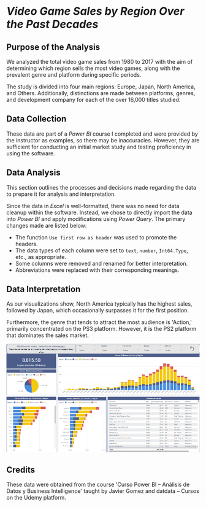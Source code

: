 # *Video Game Sales by Region Over the Past Decades*


## Purpose of the Analysis

We analyzed the total video game sales from 1980 to 2017 with the aim of determining which region sells the most video games, along with the prevalent genre and platform during specific periods. 

The study is divided into four main regions: Europe, Japan, North America, and Others. Additionally, distinctions are made between platforms, genres, and development company for each of the over 16,000 titles studied.

## Data Collection

These data are part of a *Power BI* course I completed and were provided by the instructor as examples, so there may be inaccuracies. However, they are sufficient for conducting an initial market study and testing proficiency in using the software.

## Data Analysis 

This section outlines the processes and decisions made regarding the data to prepare it for analysis and interpretation.

Since the data in *Excel* is well-formatted, there was no need for data cleanup within the software. Instead, we chose to directly import the data into *Power BI* and apply modifications using  *Power Query*. The primary changes made are listed below:

 - The function `Use first row as header` was used to promote the headers.
 - The data types of each column were set to `text`, `number`, `Int64.Type`, etc., as appropriate.
 - Some columns were removed and renamed for better interpretation.
 - Abbreviations were replaced with their corresponding meanings.

## Data  Interpretation

As our visualizations show, North America typically has the highest sales, followed by Japan, which occasionally surpasses it for the first position.

Furthermore, the genre that tends to attract the most audience is 'Action,' primarily concentrated on the PS3 platform. However, it is the PS2 platform that dominates the sales market.

<p align="center">
<img src="https://github.com/CarlosEspinosaV/Data_Analyst_Portfolio/blob/48fd4b3ed3e31f565868669b1ddd296c9116016c/VideoGame_Sales_by_Region/screenshot.png">
</p>

## Credits

These data were obtained from the course 'Curso Power BI – Análisis de Datos y Business Intelligence' taught by Javier Gomez and datdata – Cursos on the Udemy platform.
